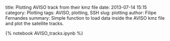 title: Plotting AVISO track from their kmz file
date:  2013-07-14 15:15
category: Plotting
tags: AVISO, plotting, SSH
slug: plotting
author: Filipe Fernandes
summary: Simple function to load data inside the AVISO kmz file and plot the
satellite tracks.

{% notebook AVISO_tracks.ipynb %}
